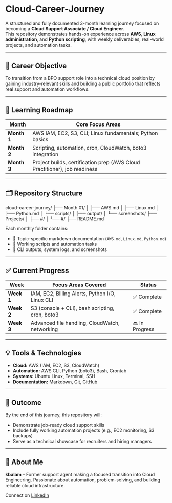 # Cloud-Career-Journey

A structured and fully documented 3-month learning journey focused on becoming a **Cloud Support Associate / Cloud Engineer**.  
This repository demonstrates hands-on experience across **AWS**, **Linux administration**, and **Python scripting**, with weekly deliverables, real-world projects, and automation tasks.

---

## 📍 Career Objective

To transition from a BPO support role into a technical cloud position by gaining industry-relevant skills and building a public portfolio that reflects real support and automation workflows.

---

## 🧭 Learning Roadmap

| Month      | Core Focus Areas                                                      |
|------------|------------------------------------------------------------------------|
| **Month 1** | AWS IAM, EC2, S3, CLI; Linux fundamentals; Python basics             |
| **Month 2** | Scripting, automation, cron, CloudWatch, boto3 integration           |
| **Month 3** | Project builds, certification prep (AWS Cloud Practitioner), job readiness |

---

## 🗂️ Repository Structure

cloud-career-journey/
├── Month 01/
│ ├── AWS.md
│ ├── Linux.md
│ ├── Python.md
│ ├── scripts/
│ ├── output/
│ └── screenshots/
├── Projects/
│ ├── #/
│ └── #/
├── README.md


Each monthly folder contains:
- 🔹 Topic-specific markdown documentation (`AWS.md`, `Linux.md`, `Python.md`)
- 🔹 Working scripts and automation tasks
- 🔹 CLI outputs, system logs, and screenshots

---

## ✅ Current Progress

| Week     | Focus Areas Covered                              | Status |
|----------|--------------------------------------------------|--------|
| **Week 1** | IAM, EC2, Billing Alerts, Python I/O, Linux CLI  | ✅ Complete |
| **Week 2** | S3 (console + CLI), bash scripting, cron, boto3  | ✅ Complete |
| **Week 3** | Advanced file handling, CloudWatch, networking   | 🔜 In Progress |

---

## 💡 Tools & Technologies

- **Cloud:** AWS (IAM, EC2, S3, CloudWatch)
- **Automation:** AWS CLI, Python (boto3), Bash, Crontab
- **Systems:** Ubuntu Linux, Terminal, SSH
- **Documentation:** Markdown, Git, GitHub

---

## 🎯 Outcome

By the end of this journey, this repository will:
- Demonstrate job-ready cloud support skills
- Include fully working automation projects (e.g., EC2 monitoring, S3 backups)
- Serve as a technical showcase for recruiters and hiring managers

---

## 🙋 About Me

**kbalam** – Former support agent making a focused transition into Cloud Engineering. Passionate about automation, problem-solving, and building reliable cloud infrastructure.

Connect on [LinkedIn](https://www.linkedin.com/in/kbalam/)
